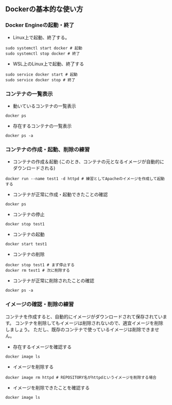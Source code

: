 ## Dockerの基本的な使い方
### Docker Engineの起動・終了
- Linux上で起動、終了する。
```
sudo systemctl start docker # 起動
sudo systemctl stop docker # 終了
```

- WSL上のLinux上で起動、終了する
```
sudo service docker start # 起動
sudo service docker stop # 終了
```

### コンテナの一覧表示
- 動いているコンテナの一覧表示
```
docker ps
```
- 存在するコンテナの一覧表示
```
docker ps -a
```

### コンテナの作成・起動、削除の練習
- コンテナの作成＆起動 (このとき、コンテナの元となるイメージが自動的にダウンロードされる)
```
docker run --name test1 -d httpd # 練習としてApacheのイメージを作成して起動する
```
- コンテナが正常に作成・起動できたことの確認
```
docker ps
```

- コンテナの停止
```
docker stop test1
```

- コンテナの起動
```
docker start test1
```

- コンテナの削除
```
docker stop test1 # まず停止する
docker rm test1 # 次に削除する
```

- コンテナが正常に削除されたことの確認
```
docker ps -a
```

### イメージの確認・削除の練習
コンテナを作成すると、自動的にイメージがダウンロードされて保存されています。
コンテナを削除してもイメージは削除されないので、適宜イメージを削除しましょう。
ただし、既存のコンテナで使っているイメージは削除できません。

- 存在するイメージを確認する
```
docker image ls
```

- イメージを削除する
```
docker image rm httpd # REPOSITORY名がhttpdというイメージを削除する場合
```

- イメージを削除できたことを確認する
```
docker image ls
```
